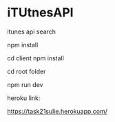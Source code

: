 # iTUtnesAPI
itunes api search

npm install

cd client npm install

cd root folder

npm run dev

heroku link:

https://task21sulie.herokuapp.com/
